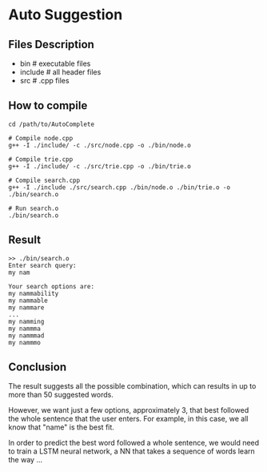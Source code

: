 # Auto Suggestion

## Files Description
- bin     # executable files
- include # all header files
- src     # .cpp files

## How to compile

```shell script
cd /path/to/AutoComplete

# Compile node.cpp
g++ -I ./include/ -c ./src/node.cpp -o ./bin/node.o

# Compile trie.cpp
g++ -I ./include/ -c ./src/trie.cpp -o ./bin/trie.o

# Compile search.cpp 
g++ -I ./include ./src/search.cpp ./bin/node.o ./bin/trie.o -o ./bin/search.o

# Run search.o
./bin/search.o
```

## Result
```shell script
>> ./bin/search.o
Enter search query: 
my nam

Your search options are: 
my nammability
my nammable
my nammare
...
my namming
my nammma
my nammmad
my nammmo

```

## Conclusion
The result suggests all the possible combination, which can results in up to more than 50 suggested words.

However, we want just a few options, approximately 3, that best followed the whole sentence that the user enters. For example, in this case, we all know that "name" is the best fit. 

In order to predict the best word followed a whole sentence, we would need to train a LSTM neural network, a NN that takes a sequence of words learn the way ...